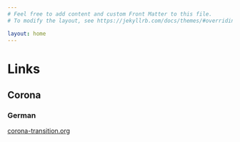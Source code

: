 ```yaml
---
# Feel free to add content and custom Front Matter to this file.
# To modify the layout, see https://jekyllrb.com/docs/themes/#overriding-theme-defaults

layout: home
---
```

# Links

## Corona

### German

[corona-transition.org](https://corona-transition.org])
